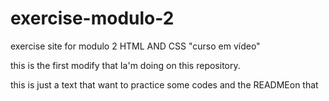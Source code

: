 # exercise-modulo-2
 exercise site for modulo 2 HTML AND CSS "curso em vídeo"

 this is the first modify that Ia'm doing on this repository. 

 this is just a text that want to practice some codes and the READMEon that

